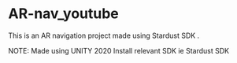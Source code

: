 # AR-nav_youtube

This is an AR navigation project made using Stardust SDK .

NOTE: Made using UNITY 2020
      Install relevant SDK ie Stardust SDK
